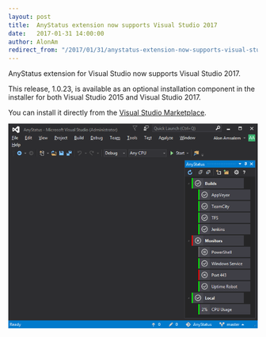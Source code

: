 ```yaml
---
layout: post
title:  AnyStatus extension now supports Visual Studio 2017
date:   2017-01-31 14:00:00
author: AlonAm
redirect_from: "/2017/01/31/anystatus-extension-now-supports-visual-studio-2017-rc.html"
---
```


AnyStatus extension for Visual Studio now supports Visual Studio 2017.

This release, 1.0.23, is available as an optional installation component in the installer for both Visual Studio 2015 and Visual Studio 2017.

You can install it directly from the [Visual Studio Marketplace](https://marketplace.visualstudio.com/items?itemName=AlonAmsalem.AnyStatus).

![VS2017RC](/assets/posts/2017-01-31-anystatus-extension-now-supports-visual-studio-2017-rc/VS2017RC.png)
